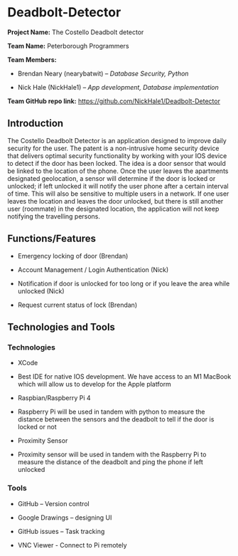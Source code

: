 # Deadbolt-Detector
__Project Name:__ The Costello Deadbolt detector 

__Team Name:__ Peterborough Programmers 

__Team Members:__ 

- Brendan Neary (nearybatwit) – _Database Security, Python_ 

- Nick Hale (NickHale1) – _App development, Database implementation_ 

__Team GitHub repo link:__ https://github.com/NickHale1/Deadbolt-Detector 



## Introduction 

The Costello Deadbolt Detector is an application designed to improve daily security for the user. The patent is a non-intrusive home security device that delivers optimal security functionality by working with your IOS device to detect if the door has been locked. The idea is a door sensor that would be linked to the location of the phone. Once the user leaves the apartments designated geolocation, a sensor will determine if the door is locked or unlocked; if left unlocked it will notify the user phone after a certain interval of time. This will also be sensitive to multiple users in a network. If one user leaves the location and leaves the door unlocked, but there is still another user (roommate) in the designated location, the application will not keep notifying the travelling persons. 




## Functions/Features 

- Emergency locking of door (Brendan) 

- Account Management / Login Authentication (Nick) 

- Notification if door is unlocked for too long or if you leave the area while unlocked (Nick) 

- Request current status of lock (Brendan) 

## Technologies and Tools 

### Technologies 

- XCode 

- Best IDE for native IOS development. We have access to an M1 MacBook which will allow us to develop for the Apple platform 

- Raspbian/Raspberry Pi 4 

- Raspberry Pi will be used in tandem with python to measure the distance between the sensors and the deadbolt to tell if the door is locked or not 

- Proximity Sensor 

- Proximity sensor will be used in tandem with the Raspberry Pi to measure the distance of the deadbolt and ping the phone if left unlocked 



### Tools 

- GitHub – Version control  

- Google Drawings – designing UI 

- GitHub issues – Task tracking 

- VNC Viewer - Connect to Pi remotely
